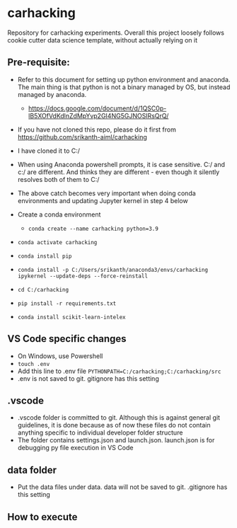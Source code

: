 # carhacking
Repository for carhacking experiments. Overall this project loosely follows cookie cutter data science template, without actually relying on it

## Pre-requisite: 
* Refer to this document for setting up python environment and anaconda. The main thing is that python is not a binary managed by OS, but instead managed by anaconda. 
  - https://docs.google.com/document/d/1QSC0p-lB5XOfVdKdlnZdMpYvp2GI4NG5GJNOSIRsQrQ/
* If you have not cloned this repo, please do it first from https://github.com/srikanth-aiml/carhacking
* I have cloned it to C:/
* When using Anaconda powershell prompts, it is case sensitive. C:/ and c:/ are different. And thinks they are different - even though it silently resolves both of them to C:/
* The above catch becomes very important when doing conda environments and updating Jupyter kernel in step 4 below 

* Create a conda environment 
  * `conda create --name carhacking python=3.9`
* `conda activate carhacking`
* `conda install pip`
* `conda install -p C:/Users/srikanth/anaconda3/envs/carhacking ipykernel --update-deps --force-reinstall`
* `cd C:/carhacking`
* `pip install -r requirements.txt`
* `conda install scikit-learn-intelex`

## VS Code specific changes
* On Windows, use Powershell
* `touch .env`
* Add this line to .env file `PYTHONPATH=C:/carhacking;C:/carhacking/src`
* .env is not saved to git. gitignore has this setting

## .vscode
* .vscode folder is committed to git. Although this is against general git guidelines, it is done because as of now these files do not contain anything specific to individual developer folder structure
* The folder contains settings.json and launch.json. launch.json is for debugging py file execution in VS Code

## data folder
* Put the data files under data. data will not be saved to git. .gitignore has this setting

## How to execute
